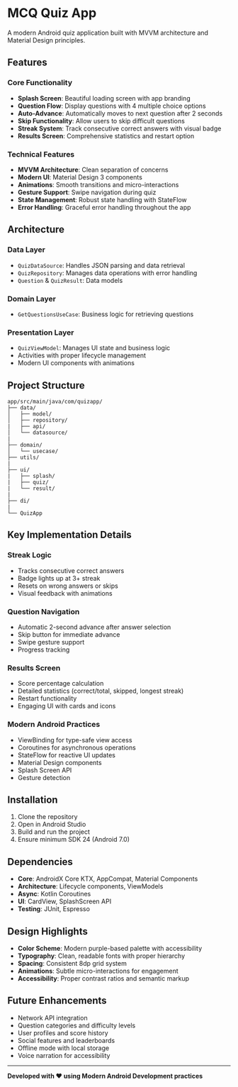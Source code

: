 # MCQ Quiz App

A modern Android quiz application built with MVVM architecture and Material Design principles.

## Features

### Core Functionality
- **Splash Screen**: Beautiful loading screen with app branding
- **Question Flow**: Display questions with 4 multiple choice options
- **Auto-Advance**: Automatically moves to next question after 2 seconds
- **Skip Functionality**: Allow users to skip difficult questions
- **Streak System**: Track consecutive correct answers with visual badge
- **Results Screen**: Comprehensive statistics and restart option

### Technical Features
- **MVVM Architecture**: Clean separation of concerns
- **Modern UI**: Material Design 3 components
- **Animations**: Smooth transitions and micro-interactions
- **Gesture Support**: Swipe navigation during quiz
- **State Management**: Robust state handling with StateFlow
- **Error Handling**: Graceful error handling throughout the app

## Architecture

### Data Layer
- `QuizDataSource`: Handles JSON parsing and data retrieval
- `QuizRepository`: Manages data operations with error handling
- `Question` & `QuizResult`: Data models

### Domain Layer
- `GetQuestionsUseCase`: Business logic for retrieving questions

### Presentation Layer
- `QuizViewModel`: Manages UI state and business logic
- Activities with proper lifecycle management
- Modern UI components with animations

## Project Structure

```
app/src/main/java/com/quizapp/
├── data/
│   ├── model/
│   ├── repository/
|   ├── api/
│   └── datasource/
|   
├── domain/
│   └── usecase/
├── utils/
|
├── ui/
|   ├── splash/
|   ├── quiz/
|   └── result/
|
├── di/
|
└── QuizApp
```

## Key Implementation Details

### Streak Logic
- Tracks consecutive correct answers
- Badge lights up at 3+ streak
- Resets on wrong answers or skips
- Visual feedback with animations

### Question Navigation
- Automatic 2-second advance after answer selection
- Skip button for immediate advance
- Swipe gesture support
- Progress tracking

### Results Screen
- Score percentage calculation
- Detailed statistics (correct/total, skipped, longest streak)
- Restart functionality
- Engaging UI with cards and icons

### Modern Android Practices
- ViewBinding for type-safe view access
- Coroutines for asynchronous operations
- StateFlow for reactive UI updates
- Material Design components
- Splash Screen API
- Gesture detection

## Installation

1. Clone the repository
2. Open in Android Studio
3. Build and run the project
4. Ensure minimum SDK 24 (Android 7.0)

## Dependencies

- **Core**: AndroidX Core KTX, AppCompat, Material Components
- **Architecture**: Lifecycle components, ViewModels
- **Async**: Kotlin Coroutines
- **UI**: CardView, SplashScreen API
- **Testing**: JUnit, Espresso

## Design Highlights

- **Color Scheme**: Modern purple-based palette with accessibility
- **Typography**: Clean, readable fonts with proper hierarchy
- **Spacing**: Consistent 8dp grid system
- **Animations**: Subtle micro-interactions for engagement
- **Accessibility**: Proper contrast ratios and semantic markup

## Future Enhancements

- Network API integration
- Question categories and difficulty levels
- User profiles and score history
- Social features and leaderboards
- Offline mode with local storage
- Voice narration for accessibility

---

**Developed with ❤️ using Modern Android Development practices**
